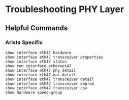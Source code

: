 # Troubleshooting PHY Layer

## Helpful Commands

### Arista Specific

```
show interface eth47 hardware
​show interface eth47 transceiver properties
show interface eth47 status
show run interface ethernet47
show interface eth47 phy detail
show interface eth47 mac detail
show interface eth47 transceiver detail
show interface eth47 transceiver eeprom
show interface eth47 transceiver csv
show hardware speed-group
```

<!-- TODO: Explain above commands -->